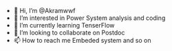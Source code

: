 - 👋 Hi, I’m @Akramwwf
- 👀 I’m interested in Power System analysis and coding 
- 🌱 I’m currently learning TenserFlow
- 💞️ I’m looking to collaborate on Postdoc
- 📫 How to reach me Embeded system and so on 

<!---
Akramwwf/Akramwwf is a ✨ special ✨ repository because its `README.md` (this file) appears on your GitHub profile.
You can click the Preview link to take a look at your changes.
--->
